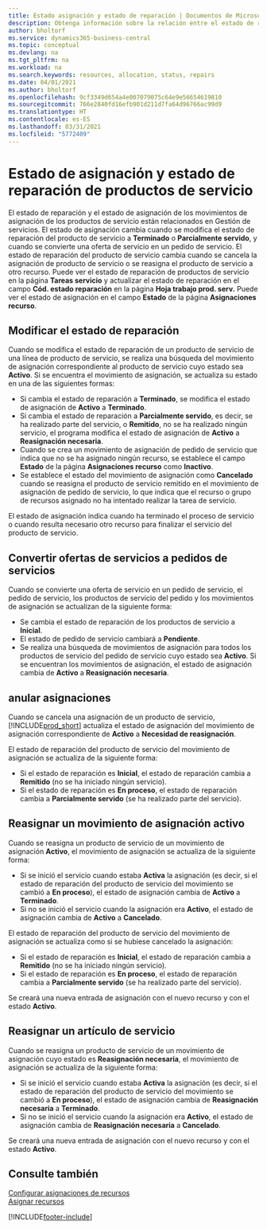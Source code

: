 ```yaml
---
title: Estado asignación y estado de reparación | Documentos de Microsoft
description: Obtenga información sobre la relación entre el estado de reparación de los elementos de servicio y el estado de asignación de las entradas de asignación.
author: bholtorf
ms.service: dynamics365-business-central
ms.topic: conceptual
ms.devlang: na
ms.tgt_pltfrm: na
ms.workload: na
ms.search.keywords: resources, allocation, status, repairs
ms.date: 04/01/2021
ms.author: bholtorf
ms.openlocfilehash: 9cf3349d654a4e007079075c64e9e56654619810
ms.sourcegitcommit: 766e2840fd16efb901d211d7fa64d96766ac99d9
ms.translationtype: HT
ms.contentlocale: es-ES
ms.lasthandoff: 03/31/2021
ms.locfileid: "5772409"
---
```

# <a name="allocation-status-and-repair-status-of-service-items"></a>Estado de asignación y estado de reparación de productos de servicio
El estado de reparación y el estado de asignación de los movimientos de asignación de los productos de servicio están relacionados en Gestión de servicios. El estado de asignación cambia cuando se modifica el estado de reparación del producto de servicio a **Terminado** o **Parcialmente servido**, y cuando se convierte una oferta de servicio en un pedido de servicio. El estado de reparación del producto de servicio cambia cuando se cancela la asignación de producto de servicio o se reasigna el producto de servicio a otro recurso. Puede ver el estado de reparación de productos de servicio en la página **Tareas servicio** y actualizar el estado de reparación en el campo **Cód. estado reparación** en la página **Hoja trabajo prod. serv.** Puede ver el estado de asignación en el campo **Estado** de la página **Asignaciones recurso**.  
  
## <a name="changing-repair-status"></a>Modificar el estado de reparación  
Cuando se modifica el estado de reparación de un producto de servicio de una línea de producto de servicio, se realiza una búsqueda del movimiento de asignación correspondiente al producto de servicio cuyo estado sea **Activo**. Si se encuentra el movimiento de asignación, se actualiza su estado en una de las siguientes formas:  
  
* Si cambia el estado de reparación a **Terminado**, se modifica el estado de asignación de **Activo** a **Terminado**.  
* Si cambia el estado de reparación a **Parcialmente servido**, es decir, se ha realizado parte del servicio, o **Remitido**, no se ha realizado ningún servicio, el programa modifica el estado de asignación de **Activo** a **Reasignación necesaria**.  
* Cuando se crea un movimiento de asignación de pedido de servicio que indica que no se ha asignado ningún recurso, se establece el campo **Estado** de la página **Asignaciones recurso** como **Inactivo**.  
* Se establece el estado del movimiento de asignación como **Cancelado** cuando se reasigna el producto de servicio remitido en el movimiento de asignación de pedido de servicio, lo que indica que el recurso o grupo de recursos asignado no ha intentado realizar la tarea de servicio.  
  
El estado de asignación indica cuando ha terminado el proceso de servicio o cuando resulta necesario otro recurso para finalizar el servicio del producto de servicio.  
  
## <a name="converting-service-quotes-to-service-orders"></a>Convertir ofertas de servicios a pedidos de servicios  
Cuando se convierte una oferta de servicio en un pedido de servicio, el pedido de servicio, los productos de servicio del pedido y los movimientos de asignación se actualizan de la siguiente forma:  
  
* Se cambia el estado de reparación de los productos de servicio a **Inicial**.  
* El estado de pedido de servicio cambiará a **Pendiente**.  
* Se realiza una búsqueda de movimientos de asignación para todos los productos de servicio del pedido de servicio cuyo estado sea **Activo**. Si se encuentran los movimientos de asignación, el estado de asignación cambia de **Activo** a **Reasignación necesaria**.  
  
## <a name="canceling-allocations"></a>anular asignaciones  
Cuando se cancela una asignación de un producto de servicio, [!INCLUDE[prod_short](includes/prod_short.md)] actualiza el estado de asignación del movimiento de asignación correspondiente de **Activo** a **Necesidad de reasignación**.

El estado de reparación del producto de servicio del movimiento de asignación se actualiza de la siguiente forma:  
  
* Si el estado de reparación es **Inicial**, el estado de reparación cambia a **Remitido** (no se ha iniciado ningún servicio).  
* Si el estado de reparación es **En proceso**, el estado de reparación cambia a **Parcialmente servido** (se ha realizado parte del servicio).  
  
## <a name="reallocating-an-active-allocation-entry"></a>Reasignar un movimiento de asignación activo  
Cuando se reasigna un producto de servicio de un movimiento de asignación **Activo**, el movimiento de asignación se actualiza de la siguiente forma:  
  
* Si se inició el servicio cuando estaba **Activa** la asignación (es decir, si el estado de reparación del producto de servicio del movimiento se cambió a **En proceso**), el estado de asignación cambia de **Activo** a **Terminado**.  
* Si no se inició el servicio cuando la asignación era **Activo**, el estado de asignación cambia de **Activo** a **Cancelado**.  
  
El estado de reparación del producto de servicio del movimiento de asignación se actualiza como si se hubiese cancelado la asignación:  
  
* Si el estado de reparación es **Inicial**, el estado de reparación cambia a **Remitido** (no se ha iniciado ningún servicio).  
* Si el estado de reparación es **En proceso**, el estado de reparación cambia a **Parcialmente servido** (se ha realizado parte del servicio).  
  
Se creará una nueva entrada de asignación con el nuevo recurso y con el estado **Activo**.  
  
## <a name="reallocating-a-service-item"></a>Reasignar un artículo de servicio  
Cuando se reasigna un producto de servicio de un movimiento de asignación cuyo estado es **Reasignación necesaria**, el movimiento de asignación se actualiza de la siguiente forma:  
  
* Si se inició el servicio cuando estaba **Activa** la asignación (es decir, si el estado de reparación del producto de servicio del movimiento se cambió a **En proceso**), el estado de asignación cambia de **Reasignación necesaria** a **Terminado**.  
* Si no se inició el servicio cuando la asignación era **Activo**, el estado de asignación cambia de **Reasignación necesaria** a **Cancelado**.  
  
Se creará una nueva entrada de asignación con el nuevo recurso y con el estado **Activo**.  
  
## <a name="see-also"></a>Consulte también  
[Configurar asignaciones de recursos](service-how-setup-resource-allocation.md)  
[Asignar recursos](service-how-to-allocate-resources.md)  



[!INCLUDE[footer-include](includes/footer-banner.md)]